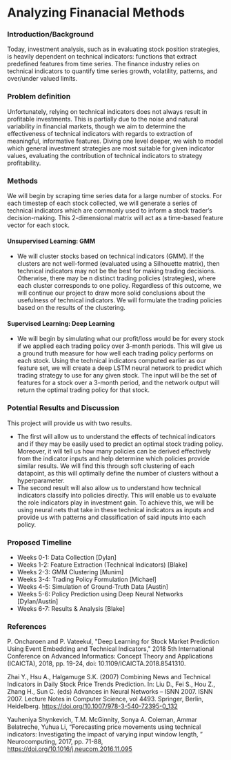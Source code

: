 # Analyzing Finanacial Methods

### Introduction/Background
Today, investment analysis, such as in evaluating stock position strategies, is heavily dependent on technical indicators: functions that extract predefined features from time series. The finance industry relies on technical indicators to quantify time series growth, volatility, patterns, and over/under valued limits.

### Problem definition
Unfortunately, relying on technical indicators does not always result in profitable investments. This is partially due to the noise and natural variability in financial markets, though we aim to determine the effectiveness of technical indicators with regards to extraction of meaningful, informative features. Diving one level deeper, we wish to model which general investment strategies are most suitable for given indicator values, evaluating the contribution of technical indicators to strategy profitability.

### Methods
We will begin by scraping time series data for a large number of stocks. For each timestep of each stock collected, we will generate a series of technical indicators which are commonly used to inform a stock trader’s decision-making. This 2-dimensional matrix will act as a time-based feature vector for each stock.
#### Unsupervised Learning: GMM
- We will cluster stocks based on technical indicators (GMM). If the clusters are not well-formed (evaluated using a Silhouette matrix), then technical indicators may not be the best for making trading decisions. Otherwise, there may be n distinct trading policies (strategies), where each cluster corresponds to one policy. Regardless of this outcome, we will continue our project to draw more solid conclusions about the usefulness of technical indicators. We will formulate the trading policies based on the results of the clustering.
#### Supervised Learning: Deep Learning
- We will begin by simulating what our profit/loss would be for every stock if we applied each trading policy over 3-month periods. This will give us a ground truth measure for how well each trading policy performs on each stock. Using the technical indicators computed earlier as our feature set, we will create a deep LSTM neural network to predict which trading strategy to use for any given stock. The input will be the set of features for a stock over a 3-month period, and the network output will return the optimal trading policy for that stock.

### Potential Results and Discussion
This project will provide us with two results. 
- The first will allow us to understand the effects of technical indicators and if they may be easily used to predict an optimal stock trading policy. Moreover, it will tell us how many policies can be derived effectively from the indicator inputs and help determine which policies provide similar results. We will find this through soft clustering of each datapoint, as this will optimally define the number of clusters without a hyperparameter.
- The second result will also allow us to understand how technical indicators classify into policies directly. This will enable us to evaluate the role indicators play in investment gain. To achieve this, we will be using neural nets that take in these technical indicators as inputs and provide us with patterns and classification of said inputs into each policy. 

### Proposed Timeline
- Weeks 0-1: Data Collection [Dylan]
- Weeks 1-2: Feature Extraction (Technical Indicators) [Blake]
- Weeks 2-3: GMM Clustering [Munim]
- Weeks 3-4: Trading Policy Formulation [Michael]
- Weeks 4-5: Simulation of Ground-Truth Data [Austin]
- Weeks 5-6: Policy Prediction using Deep Neural Networks [Dylan/Austin]
- Weeks 6-7: Results & Analysis [Blake]

### References
P. Oncharoen and P. Vateekul, "Deep Learning for Stock Market Prediction Using Event Embedding and Technical Indicators," 2018 5th International Conference on Advanced Informatics: Concept Theory and Applications (ICAICTA), 2018, pp. 19-24, doi: 10.1109/ICAICTA.2018.8541310.

Zhai Y., Hsu A., Halgamuge S.K. (2007) Combining News and Technical Indicators in Daily Stock Price Trends Prediction. In: Liu D., Fei S., Hou Z., Zhang H., Sun C. (eds) Advances in Neural Networks – ISNN 2007. ISNN 2007. Lecture Notes in Computer Science, vol 4493. Springer, Berlin, Heidelberg. https://doi.org/10.1007/978-3-540-72395-0_132

Yauheniya Shynkevich, T.M. McGinnity, Sonya A. Coleman, Ammar Belatreche, Yuhua Li, “Forecasting price movements using technical indicators: Investigating the impact of varying input window length, ” Neurocomputing, 2017, pp. 71-88, https://doi.org/10.1016/j.neucom.2016.11.095



